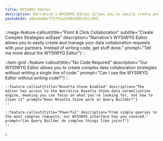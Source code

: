 ```yaml
---
title: WYSIWYG Editor
description: Narrative's WYSIWYG Editor allows you to easily create and manage your data collaboration requests with your partners.  Instead of writing code, get stuff done.
youtubeId: a91a3ab6c7f3752a32404398c55cc955
---
```


::mega-feature-callout{title="Point & Click Collaboration" subtitle="Create Complex Strategies w/Ease" description="Narrative's WYSIWYG Editor allows you to easily create and manage your data collaboration requests with your partners.  Instead of writing code, get stuff done." prompt="Tell me more about the WYSIWYG Editor"}
::

::item-grid
    ::feature-callout{title="No Code Required" description="Our WYSIWYG Editor allows you to create complex data collaboration strategies without writing a single line of code." prompt="Can I use the WYSIWYG Editor without writing code?"}
    ::

    ::feature-callout{title="Rosetta Stone Enabled" description="The editor has access to the Narrative Rosetta Stone data noramlization engine, meaning you can focus on what you're looking for, not how to clean it" prompt="Does Rosetta Stone work in Query Builder?"}
    ::

    ::feature-callout{title="Powerful" description="From simple queries to the most complex requests, our WYSIWYG interface has you covered." prompt="Can Query Builder do complex things like joins?"}
    ::
::
